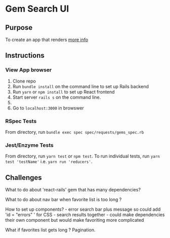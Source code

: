 # Gem Search UI
## Purpose
To create an app that renders [more info](https://github.com/fafafariba/gem-search-ui/blob/master/original-readme.md)

## Instructions
### View App browser
1. Clone repo
2. Run `bundle install` on the command line to set up Rails backend
3. Run `yarn` or `npm install` to set up React frontend
4. Start server `rails s` on the command line.
7. 
6. Go to `localhost:3000` in browswer

### RSpec Tests
From directory, run `bundle exec spec spec/requests/gems_spec.rb`

### Jest/Enzyme Tests 
From directory, run `yarn test` or `npm test`. To run individual tests, run `yarn test 'testName'` i.e. `yarn run 'reducers'`.

## Challenges

What to do about 'react-rails' gem that has many dependencies?

What to do about nav bar when favorite list is too long ?

How to set up components?
	- error search bar plus message so could add 'id = "errors" ' for CSS
	- search results together
		- could make dependencies their own component but would make favoriting more complicated
	
What if favorites list gets long ?
	Pagination.
